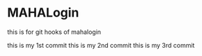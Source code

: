 # MAHALogin
this is for git hooks  of mahalogin

this is my 1st commit
this is my 2nd commit
this is my 3rd commit



